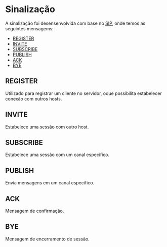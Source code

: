 # Sinalização <!-- omit in toc -->
A sinalização foi desensenvolvida com base no [SIP](https://datatracker.ietf.org/doc/html/rfc3261), onde temos as seguintes mensagems:

- [REGISTER](#register)
- [INVITE](#invite)
- [SUBSCRIBE](#subscribe)
- [PUBLISH](#publish)
- [ACK](#ack)
- [BYE](#bye)

## REGISTER
Utilizado para registrar um cliente no servidor, oque possibilita estabelecer conexão com outros hosts.

## INVITE
Estabelece uma sessão com outro host.

## SUBSCRIBE
Estabelece uma sessão com um canal especifico.

## PUBLISH
Envia mensagens em um canal especifico.

## ACK
Mensagem de confirmação.

## BYE
Mensagem de encerramento de sessão.